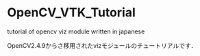 OpenCV_VTK_Tutorial
===================

tutorial of opencv viz module written in japanese

OpenCV2.4.9からさ移用されたvizモジュールのチュートリアルです．
